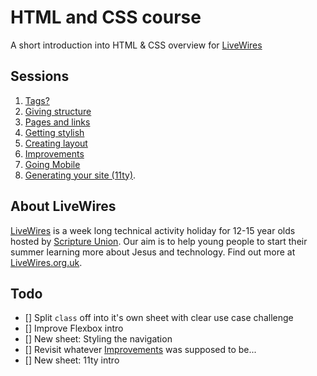 # HTML and CSS course

A short introduction into HTML & CSS overview for [LiveWires](https://livewires.org.uk)

## Sessions

1. [Tags?](sessions/1.0-tags.md)
2. [Giving structure](sessions/1.1-structure.md)
3. [Pages and links](sessions/1.2-pages-and-links.md)
4. [Getting stylish](sessions/2-style.md)
5. [Creating layout](sessions/2.1-page-layout.md)
6. [Improvements](sessions/4-improvements.md)
7. [Going Mobile](sessions/5-going-mobile.md)
8. [Generating your site (11ty)](sessions/8-11ty.md).


## About LiveWires

[LiveWires](https://livewires.org.uk) is a week long technical activity holiday for 12-15 year olds hosted by [Scripture Union](https://scriptureunion.org.uk). Our aim is to help young people to start their summer learning more about Jesus and technology. Find out more at [LiveWires.org.uk](livewires.org.uk).

## Todo

- [] Split `class` off into it's own sheet with clear use case challenge
- [] Improve Flexbox intro
- [] New sheet: Styling the navigation
- [] Revisit whatever [Improvements](sessions/4-improvements.md) was supposed to be...
- [] New sheet: 11ty intro